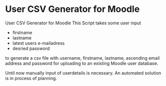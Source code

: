 # User CSV Generator for Moodle
User CSV Generator for Moodle
This Script takes some user input 
- firstname
- lastname
- latest users e-mailadress 
- desried password

to generate a csv file with username, firstname, lastname, ascending email address and password for uploading to an existing Moodle user database.

Until now manually input of userdetails is necessary. An automated solution is in process of planning.
